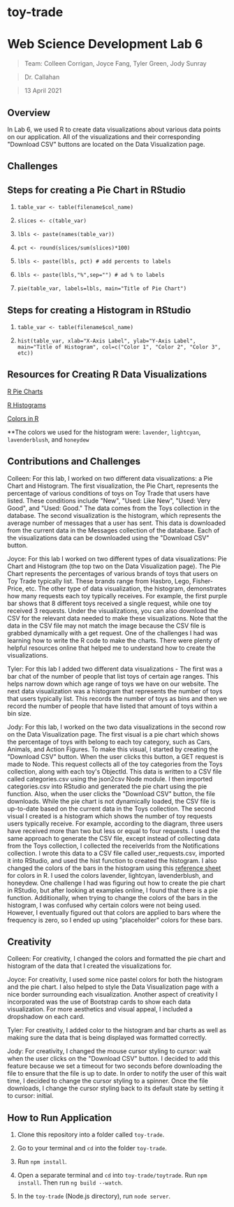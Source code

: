 # toy-trade


# Web Science Development Lab 6
>Team: Colleen Corrigan, Joyce Fang, Tyler Green, Jody Sunray

>Dr. Callahan

>13 April 2021

## Overview

In Lab 6, we used R to create data visualizations about various data points on our application. All of the visualizations and their corresponding "Download CSV" buttons are located on the Data Visualization page.

## Challenges

## Steps for creating a Pie Chart in RStudio

1. `table_var <- table(filename$col_name)`

2. `slices <- c(table_var)`

3. `lbls <- paste(names(table_var))`

4. `pct <- round(slices/sum(slices)*100)`

5. `lbls <- paste(lbls, pct) # add percents to labels`

6. `lbls <- paste(lbls,"%",sep="") # ad % to labels`

7. `pie(table_var, labels=lbls, main="Title of Pie Chart")`

## Steps for creating a Histogram in RStudio

1. `table_var <- table(filename$col_name)`

2. `hist(table_var, xlab="X-Axis Label", ylab="Y-Axis Label", main="Title of Histogram", col=c("Color 1", "Color 2", "Color 3", etc))`

## Resources for Creating R Data Visualizations

[R Pie Charts](https://www.statmethods.net/graphs/pie.html)

[R Histograms](https://www.datamentor.io/r-programming/histogram/)

[Colors in R](http://www.stat.columbia.edu/~tzheng/files/Rcolor.pdf?utm_source=twitterfeed&utm_medium=twitter)

**The colors we used for the histogram were: `lavender`, `lightcyan`, `lavenderblush`, and `honeydew`

## Contributions and Challenges

Colleen: For this lab, I worked on two different data visualizations: a Pie Chart and Histogram. The first visualization, the Pie Chart, represents the percentage of various conditions of toys on Toy Trade that users have listed. These conditions include "New", "Used: Like New", "Used: Very Good", and "Used: Good." The data comes from the Toys collection in the database. The second visualization is the histogram, which represents the average number of messages that a user has sent. This data is downloaded from the current data in the Messages collection of the database. Each of the visualizations data can be downloaded using the "Download CSV" button.

Joyce: For this lab I worked on two different types of data visualizations: Pie Chart and Histogram (the top two on the Data Visualization page). The Pie Chart represents the percentages of various brands of toys that users on Toy Trade typically list. These brands range from Hasbro, Lego, Fisher-Price, etc. The other type of data visualization, the histogram, demonstrates how many requests each toy typically receives. For example, the first purple bar shows that 8 different toys received a single request, while one toy received 3 requests. Under the visualizations, you can also download the CSV for the relevant data needed to make these visualizations. Note that the data in the CSV file may not match the image because the CSV file is grabbed dynamically with a get request. One of the challenges I had was learning how to write the R code to make the charts. There were plenty of helpful resources online that helped me to understand how to create the visualizations.

Tyler: For this lab I added two different data visualizations - The first was a bar chat of the number of people that list toys of certain age ranges. This helps narrow down which age range of
toys we have on our website. The next data visualization was a histogram that represents the number of toys that users typically list. This records the number of toys as bins and then we record
the number of people that have listed that amount of toys within a bin size.

Jody: For this lab, I worked on the two data visualizations in the second row on the Data Visualization page. The first visual is a pie chart which shows the percentage of toys with belong to each toy category, such as Cars, Animals, and Action Figures. To make this visual, I started by creating the "Download CSV" button. When the user clicks this button, a GET request is made to Node. This request collects all of the toy categories from the Toys collection, along with each toy's ObjectId. This data is written to a CSV file called categories.csv using the json2csv Node module. I then imported categories.csv into RStudio and generated the pie chart using the pie function. Also, when the user clicks the "Download CSV" button, the file downloads. While the pie chart is not dynamically loaded, the CSV file is up-to-date based on the current data in the Toys collection. The second visual I created is a histogram which shows the number of toy requests users typically receive. For example, according to the diagram, three users have received more than two but less or equal to four requests. I used the same approach to generate the CSV file, except instead of collecting data from the Toys collection, I collected the receiverIds from the Notifications collection. I wrote this data to a CSV file called user_requests.csv, imported it into RStudio, and used the hist function to created the histogram. I also changed the colors of the bars in the histogram using this [reference sheet](http://www.stat.columbia.edu/~tzheng/files/Rcolor.pdf?utm_source=twitterfeed&utm_medium=twitter) for colors in R. I used the colors lavender, lightcyan, lavenderblush, and honeydew. One challenge I had was figuring out how to create the pie chart in RStudio, but after looking at examples online, I found that there is a pie function. Additionally, when trying to change the colors of the bars in the histogram, I was confused why certain colors were not being used. However, I eventually figured out that colors are applied to bars where the frequency is zero, so I ended up using "placeholder" colors for these bars.

## Creativity

Colleen: For creativity, I changed the colors and formatted the pie chart and histogram of the data that I created the visualizations for.

Joyce: For creativity, I used some nice pastel colors for both the histogram and the pie chart. I also helped to style the Data Visualization page with a nice border surrounding each visualization. Another aspect of creativity I incorporated was the use of Bootstrap cards to show each data visualization. For more aesthetics and visual appeal, I included a dropshadow on each card.

Tyler: For creativity,  I added color to the histogram and bar charts as well as making sure the data that is being displayed was formatted correctly.

Jody: For creativity, I changed the mouse cursor styling to cursor: wait when the user clicks on the "Download CSV" button. I decided to add this feature because we set a timeout for two seconds before downloading the file to ensure that the file is up to date. In order to notify the user of this wait time, I decided to change the cursor styling to a spinner. Once the file downloads, I change the cursor styling back to its default state by setting it to cursor: initial.

## How to Run Application

1. Clone this repository into a folder called `toy-trade`.

2. Go to your terminal and `cd` into the folder `toy-trade`. 

3. Run `npm install`.

4. Open a separate terminal and `cd` into `toy-trade/toytrade`. Run `npm install`. Then run `ng build --watch`. 

5. In the `toy-trade` (Node.js directory), run `node server`.
